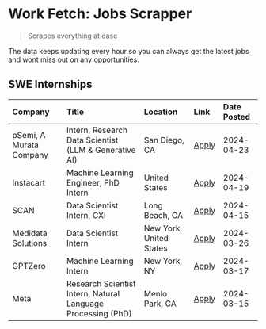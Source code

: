 # Work Fetch: Jobs Scrapper
> Scrapes everything at ease

The data keeps updating every hour so you can always get the latest jobs and wont miss out on any opportunities.

## SWE Internships
<!--START_SECTION:workfetch-->
| Company                 | Title                                                        | Location                | Link                                                                                                                                                                                                                                                                         | Date Posted   |
|:------------------------|:-------------------------------------------------------------|:------------------------|:-----------------------------------------------------------------------------------------------------------------------------------------------------------------------------------------------------------------------------------------------------------------------------|:--------------|
| pSemi, A Murata Company | Intern, Research Data Scientist (LLM & Generative AI)        | San Diego, CA           | [Apply](https://www.linkedin.com/jobs/view/intern-research-data-scientist-llm-generative-ai-at-psemi-a-murata-company-3887074168?position=5&pageNum=0&refId=O6BWfdg8Y3zBDfKFBrNl%2BA%3D%3D&trackingId=87DTnXItdCB6pbwp19VkhQ%3D%3D&trk=public_jobs_jserp-result_search-card) | 2024-04-23    |
| Instacart               | Machine Learning Engineer, PhD Intern                        | United States           | [Apply](https://www.linkedin.com/jobs/view/machine-learning-engineer-phd-intern-at-instacart-3901991739?position=3&pageNum=0&refId=O6BWfdg8Y3zBDfKFBrNl%2BA%3D%3D&trackingId=Hkf4OctoRXrje1DBb502nQ%3D%3D&trk=public_jobs_jserp-result_search-card)                          | 2024-04-19    |
| SCAN                    | Data Scientist Intern, CXI                                   | Long Beach, CA          | [Apply](https://www.linkedin.com/jobs/view/data-scientist-intern-cxi-at-scan-3899690492?position=10&pageNum=0&refId=O6BWfdg8Y3zBDfKFBrNl%2BA%3D%3D&trackingId=3GNZQwK5mWKramxBzJdCXA%3D%3D&trk=public_jobs_jserp-result_search-card)                                         | 2024-04-15    |
| Medidata Solutions      | Data Scientist Intern                                        | New York, United States | [Apply](https://www.linkedin.com/jobs/view/data-scientist-intern-at-medidata-solutions-3810253704?position=2&pageNum=0&refId=O6BWfdg8Y3zBDfKFBrNl%2BA%3D%3D&trackingId=uAtKyI6VnwFlOU%2FGmGN7Ow%3D%3D&trk=public_jobs_jserp-result_search-card)                              | 2024-03-26    |
| GPTZero                 | Machine Learning Intern                                      | New York, NY            | [Apply](https://www.linkedin.com/jobs/view/machine-learning-intern-at-gptzero-3860723963?position=9&pageNum=0&refId=O6BWfdg8Y3zBDfKFBrNl%2BA%3D%3D&trackingId=SVDuBLy%2FWTukuHzJPN45SA%3D%3D&trk=public_jobs_jserp-result_search-card)                                       | 2024-03-17    |
| Meta                    | Research Scientist Intern, Natural Language Processing (PhD) | Menlo Park, CA          | [Apply](https://www.linkedin.com/jobs/view/research-scientist-intern-natural-language-processing-phd-at-meta-3858718375?position=11&pageNum=0&refId=O6BWfdg8Y3zBDfKFBrNl%2BA%3D%3D&trackingId=Nlp%2BUQGsL2OUYMNhbDudIg%3D%3D&trk=public_jobs_jserp-result_search-card)       | 2024-03-15    |
<!--END_SECTION:workfetch-->
